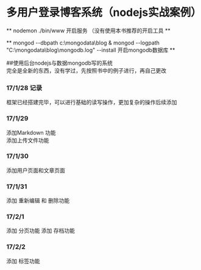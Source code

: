 # 多用户登录博客系统（nodejs实战案例）  

** nodemon ./bin/www 开启服务 （没有使用本书推荐的开启工具 **    

** mongod --dbpath c:\mongodata\blog  & mongod --logpath "C:\mongodata\blog\mongodb.log" --install  开启mongodb数据库 **

##使用后台nodejs与数据mongodb写的系统  
  完全是全新的东西，没有学过，先按照书中的例子进行，再自己更改
### 17/1/28 记录  
 框架已经搭建完毕，可以进行基础的读写操作，更加复杂的操作后续添加
### 17/1/29
  添加Markdown 功能  
  添加上传文件功能
### 17/1/30
  添加用户页面和文章页面  
### 17/1/31
  添加 重新编辑 和 删除功能
### 17/2/1
  添加 分页功能
  添加 存档功能
### 17/2/2
  添加 标签功能
